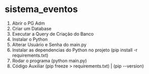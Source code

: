 # sistema_eventos

1. Abrir o PG Adm
2. Criar um Database
3. Executar a Query de Criação do Banco
4. Instalar o Python
5. Alterar Usuário e Senha do main.py
6. Instalar as dependencias do Python no projeto (pip install -r requirements.txt)
7. Rodar o programa (python main.py)
8. Código Auxiliar (pip freeze > requirements.txt) | (pip --version)
